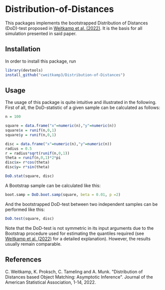 # Distribution-of-Distances

This packages implements the bootstrapped Distribution of Distances (DoD)-test proposed in [Weitkamp et al. (2022)](https://www.tandfonline.com/doi/abs/10.1080/01621459.2022.2127360).
It is the basis for all simulation presented in said paper.

## Installation

In order to install this package, run

```R
library(devtools)
install_github("cweitkamp3/Distribution-of-Distances")
```
## Usage
The usage of this package is quite intuitive and illustrated in the following. First of all, the DoD-statistic of a given sample can be calculated as follows: 
```R
n = 100

square = data.frame("x"=numeric(n),"y"=numeric(n))
square$x = runif(n,0,1)
square$y = runif(n,0,1)

disc = data.frame("x"=numeric(n),"y"=numeric(n))
radius = 0.5
r = radius*sqrt(runif(n,0,1))
theta = runif(n,0,1)*2*pi
disc$x= r*cos(theta)
disc$y= r*sin(theta)

DoD.stat(square, disc)
```
A Bootstrap sample can be calculated like this:
```R
boot.samp = DoD.boot.samp(square, beta = 0.01, p =2)
```
And the bootstrapped DoD-test between two independent samples can be performed like this:
```R
DoD.test(square, disc)
```
Note that the DoD-test is not symmetric in its input arguments due to the Bootstrap procedure used for estimating the quantiles required (see [Weitkamp et al. (2022)](https://www.tandfonline.com/doi/abs/10.1080/01621459.2022.2127360) for a detailed explanation). 
However, the results usually remain comparable.

## References
C. Weitkamp, K. Proksch, C. Tameling and A. Munk. "Distribution of Distances based Object Matching: Asymptotic Inference". Journal of the American Statistical Association, 1-14, 2022.
